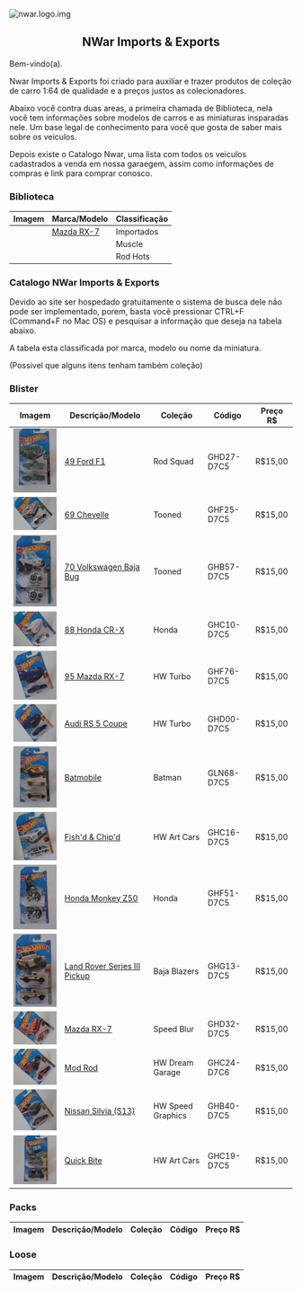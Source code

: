 ![nwar.logo.img]()
<center><h2> NWar Imports & Exports</h2></center>

Bem-vindo(a).

Nwar Imports & Exports foi criado para auxiliar e trazer produtos de coleção de carro 1:64 de qualidade e a preços justos as colecionadores.

Abaixo você contra duas areas, a primeira chamada de Biblioteca, nela você tem informações sobre modelos de carros e as miniaturas insparadas nele. Um base legal de conhecimento para você que gosta de saber mais sobre os veiculos.

Depois existe o Catalogo Nwar, uma lista com todos os veiculos cadastrados a venda em nossa garaegem, assim como informações de compras e link para comprar conosco.

### Biblioteca 

|Imagem|Marca/Modelo|Classificação
|--|--|--|
| |[Mazda RX-7](./pt/mazda-rx7.md) |Importados|
| | |Muscle|
| | |Rod Hots|

### Catalogo NWar Imports & Exports

Devido ao site ser hospedado gratuitamente o sistema de busca dele não pode ser implementado, porem, basta você pressionar CTRL+F (Command+F no Mac OS) e pesquisar a informação que deseja na tabela abaixo. 

A tabela esta classificada por marca, modelo ou nome da miniatura. 

(Possivel que alguns itens tenham também coleção)

### Blister

|Imagem|Descrição/Modelo|Coleção|Código|Preço R$|
|--|--|--|--|--|
 |<img src='../../img/nwarimports/garagem/49fordf1-ghd27-d7c5.jpg' width='125'>|[49 Ford F1]()|Rod Squad|GHD27-D7C5|R$15,00| 
 |<img src='../../img/nwarimports/garagem/69chevelle-ghf25-d7c5.jpg' width='125'>|[69 Chevelle]()|Tooned|GHF25-D7C5|R$15,00| 
 |<img src='../../img/nwarimports/garagem/70volkswagenbajabug-ghb57-d7c5.jpg' width='125'>|[70 Volkswagen Baja Bug]()|Tooned|GHB57-D7C5|R$15,00| 
 |<img src='../../img/nwarimports/garagem/88hondacr-x-ghc10-d7c5.jpg' width='125'>|[88 Honda CR-X]()|Honda|GHC10-D7C5|R$15,00| 
 |<img src='../../img/nwarimports/garagem/95mazdarx-7-ghf76-d7c5.jpg' width='125'>|[95 Mazda RX-7]()|HW Turbo|GHF76-D7C5|R$15,00| 
 |<img src='../../img/nwarimports/garagem/audirs5coupe-ghd00-d7c5.jpg' width='125'>|[Audi RS 5 Coupe]()|HW Turbo|GHD00-D7C5|R$15,00| 
 |<img src='../../img/nwarimports/garagem/batmobile-gln68-d7c5.jpg' width='125'>|[Batmobile]()|Batman|GLN68-D7C5|R$15,00| 
 |<img src='../../img/nwarimports/garagem/fishd&chipd-ghc16-d7c5.jpg' width='125'>|[Fish'd & Chip'd]()|HW Art Cars|GHC16-D7C5|R$15,00| 
 |<img src='../../img/nwarimports/garagem/hondamonkeyz50-ghf51-d7c5.jpg' width='125'>|[Honda Monkey Z50]()|Honda|GHF51-D7C5|R$15,00| 
 |<img src='../../img/nwarimports/garagem/landroverseriesiiipickup-ghg13-d7c5.jpg' width='125'>|[Land Rover Series III Pickup]()|Baja Blazers|GHG13-D7C5|R$15,00| 
 |<img src='../../img/nwarimports/garagem/mazdarx-7-ghd32-d7c5.jpg' width='125'>|[Mazda RX-7]()|Speed Blur|GHD32-D7C5|R$15,00| 
 |<img src='../../img/nwarimports/garagem/modrod-ghc24-d7c6.jpg' width='125'>|[Mod Rod]()|HW Dream Garage|GHC24-D7C6|R$15,00| 
 |<img src='../../img/nwarimports/garagem/nissansilvia(s13)-ghb40-d7c5.jpg' width='125'>|[Nissan Silvia (S13)]()|HW Speed Graphics|GHB40-D7C5|R$15,00| 
 |<img src='../../img/nwarimports/garagem/quickbite-ghc19-d7c5.jpg' width='125'>|[Quick Bite]()|HW Art Cars|GHC19-D7C5|R$15,00|  

 ### Packs
|Imagem|Descrição/Modelo|Coleção|Código|Preço R$|
|--|--|--|--|--|

 ### Loose
 |Imagem|Descrição/Modelo|Coleção|Código|Preço R$|
|--|--|--|--|--|